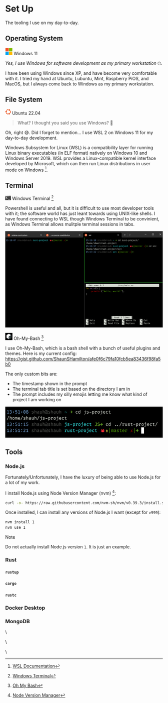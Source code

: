 # Set Up

The tooling I use on my day-to-day.

## Operating System

<img src="images/microsoft.svg" width="23px" height="23px" /> Windows 11

_Yes, I use Windows for software development as my primary workstation_ 🙄.

I have been using Windows since XP, and have become very comfortable with it. I tried my hand at Ubuntu, Lubuntu, Mint, Raspberry PiOS, and MacOS, but I always come back to Windows as my primary workstation.

## File System

<img src="images/ubuntu.svg" width="18px" height="18px" /> Ubuntu 22.04

> What? I thought you said you use Windows? 🤔

Oh, right 😅. Did I forget to mention... I use WSL 2 on Windows 11 for my day-to-day development.

Windows Subsystem for Linux (WSL) is a compatibility layer for running Linux binary executables (in ELF format) natively on Windows 10 and Windows Server 2019. WSL provides a Linux-compatible kernel interface developed by Microsoft, which can then run Linux distributions in user mode on Windows [^1].

## Terminal

<img src="images/windows-terminal.png" width="18px" /> Windows Terminal [^2]

Powershell is useful and all, but it is difficult to use most developer tools with it; the software world has just leant towards using UNIX-like shells. I have found connecting to WSL though Windows Terminal to be convinient, as Windows Terminal allows mulitple terminal sessions in tabs.

![split terminals](images/split-terminals.png)

<img src="images/ohmybash.png" alt="Oh My Bash" width="23px" /> Oh-My-Bash [^3]

I use Oh-My-Bash, which is a bash shell with a bunch of useful plugins and themes. Here is my current config: <https://gist.github.com/ShaunSHamilton/afe0f6c79fa10fcb5ea83436f98fa5b0>

The only custom bits are:

- The timestamp shown in the prompt
- The terminal tab title is set based on the directory I am in
- The prompt includes my silly emojis letting me know what kind of project I am working on

![my terminal](images/terminal-1.png)

## Tools

### Node.js

Fortunately/Unfortunately, I have the luxury of being able to use Node.js for a lot of my work.

I install Node.js using Node Version Manager (nvm) [^4]:

```bash
curl -o- https://raw.githubusercontent.com/nvm-sh/nvm/v0.39.3/install.sh | bash
```

Once installed, I can install any versions of Node.js I want (except for `v999`):

```bash
nvm install 1
nvm use 1
```

> [!NOTE]
> Do not actually install Node.js version `1`. It is just an example.

### Rust

#### `rustup`

#### `cargo`

#### `rustc`

### Docker Desktop

### MongoDB

[^1]: [WSL Documentation](https://learn.microsoft.com/en-us/windows/wsl/)

\

[^2]: [Windows Terminal](https://apps.microsoft.com/store/detail/windows-terminal/9N0DX20HK701)

\

[^3]: [Oh My Bash](https://ohmybash.nntoan.com/)

\

[^4]: [Node Version Manager](https://github.com/nvm-sh/nvm)
